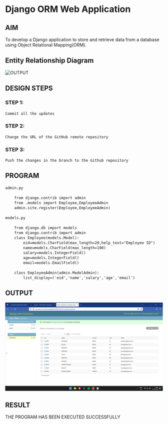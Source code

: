 # Django ORM Web Application

## AIM
To develop a Django application to store and retrieve data from a database using Object Relational Mapping(ORM).

## Entity Relationship Diagram
![OUTPUT](./crop_scr)

## DESIGN STEPS

### STEP 1:
    Commit all the updates

### STEP 2:
    Change the URL of the GitHub remote repository

### STEP 3:
    Push the changes in the branch to the Github repository


## PROGRAM
```
admin.py

    from django.contrib import admin
    from .models import Employee,EmployeeAdmin
    admin.site.register(Employee,EmployeeAdmin)

models.py

    from django.db import models
    from django.contrib import admin
    class Employee(models.Model):
        eid=models.CharField(max_length=20,help_text="Employee ID")
        name=models.CharField(max_length=100)
        salary=models.IntegerField()
        age=models.IntegerField()
        email=models.EmailField()

    class EmployeeAdmin(admin.ModelAdmin):
        list_display=('eid','name','salary','age','email')
```
## OUTPUT

![OUTPUT](./Output_Ex02.png)


## RESULT

THE PROGRAM HAS BEEN EXECUTED SUCCESSFULLY

